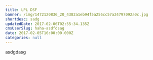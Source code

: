 ```yaml
---
title: LPL DSF
banner: /img/1472120836_20_4382a1eb94f5a256cc57a24797092a0c.jpg
shortdesc: sadg
updatedDate: 2017-02-06T02:55:34.135Z
cmsUserSlug: haha-asdfdsag
date: 2017-02-05T16:00:00.000Z
categories: null
---
```


asdgdasg